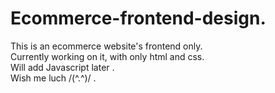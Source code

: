 # Ecommerce-frontend-design.
This is an ecommerce website's frontend only.
<br>
Currently working on it, with only html and css.
<br>
Will add Javascript later .
<br>
Wish me luch \/(^.^)\/ .
